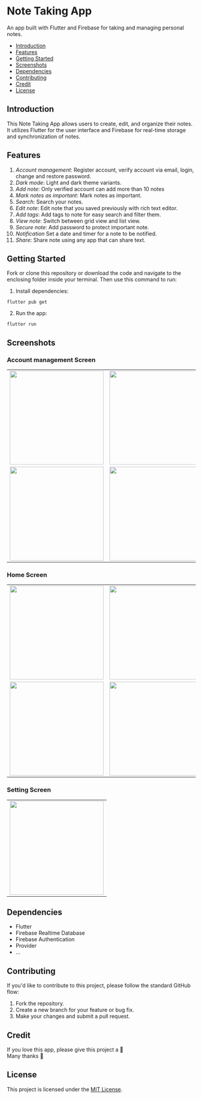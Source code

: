 # Note Taking App
An app built with Flutter and Firebase for taking and managing personal notes.

- [Introduction](#introduction)
- [Features](#features)
- [Getting Started](#getting-started)
- [Screenshots](#screenshots)
- [Dependencies](#dependencies)
- [Contributing](#contributing)
- [Credit](#credit)
- [License](#license)

## Introduction
This Note Taking App allows users to create, edit, and organize their notes. It utilizes Flutter for the user interface and Firebase for real-time storage and synchronization of notes.

## Features
1. *Account management*: Register account, verify account via email, login, change and restore password.
2. *Dark mode*: Light and dark theme variants.
3. *Add note*: Only verified account can add more than 10 notes
4. *Mark notes as important*: Mark notes as important.
5. *Search*: Search your notes.
6. *Edit note*: Edit note that you saved previously with rich text editor.
7. *Add tags*: Add tags to note for easy search and filter them.
8. *View note*: Switch between grid view and list view.
9. *Secure note*: Add password to protect important note.
10. *Notification* Set a date and timer for a note to be notified.
11. *Share*: Share note using any app that can share text.

## Getting Started
Fork or clone this repository or download the code and navigate to the enclosing folder inside your terminal. Then use this command to run:
1. Install dependencies:
```
flutter pub get
```
2. Run the app:
```
flutter run
```   

## Screenshots
### Account management Screen
<table>
  <tr>
    <td> 
      <img width="250" src="https://github.com/nakhoacool/Flutter_NoteApp/assets/77623180/80aa557d-c09f-43a0-b19e-5cfc4e38ade0"> </img>
    </td>
    <td>
      <img width="250" src="https://github.com/nakhoacool/Flutter_NoteApp/assets/77623180/4e07cc21-ce2f-4cd4-915c-862dfb6704bc"> 
  </img> 
    </td>
    <td> 
        <img width="250" src="https://github.com/nakhoacool/Flutter_NoteApp/assets/77623180/2487e8c5-fab0-4941-8598-8f7f825ff9ee"> 
  </img>
    </td>
  </tr>
  
  <tr>
     <td>
       <img width="250" src="https://github.com/nakhoacool/Flutter_NoteApp/assets/77623180/2e8c8bdb-d3ff-4a6c-8ac5-cb08035f89ea"> 
  </img>
    </td>
    <td>
      <img width="250" src="https://github.com/nakhoacool/Flutter_NoteApp/assets/77623180/447e4db5-3006-4c6b-8bdc-de5826650f2f">
    </td>
  </tr>
</table>

### Home Screen
<table>
  <tr>
    <td> 
      <img width="250" src="https://github.com/nakhoacool/Flutter_NoteApp/assets/77623180/6a618824-91de-4b01-8838-62f740caa4c5"> </img>
    </td>
    <td>
      <img width="250" src="https://github.com/nakhoacool/Flutter_NoteApp/assets/77623180/a81fae8d-bf1a-48dc-bfb8-9456c949b9d0"> 
  </img> 
    </td>
    <td> 
        <img width="250" src="https://github.com/nakhoacool/Flutter_NoteApp/assets/77623180/82d2bba0-54fc-4148-b4d8-62b289e02061"> 
  </img>
    </td>
  </tr>
  
  <tr>
     <td>
       <img width="250" src="https://github.com/nakhoacool/Flutter_NoteApp/assets/77623180/73f6cafd-1b60-4af1-a5fa-98efc67cbcbd"> 
  </img>
    </td>
    <td>
      <img width="250" src="https://github.com/nakhoacool/Flutter_NoteApp/assets/77623180/53b10d2e-7825-4d70-9dab-e35b3615219c">
    </td>
    <td>
      <img width="250" src="https://github.com/nakhoacool/Flutter_NoteApp/assets/77623180/07887771-27d5-40b1-8e74-ce806f8ef6d4">
    </td>
  </tr>
</table>

### Setting Screen
<table>
  <tr>
    <td> 
      <img width="250" src="https://github.com/nakhoacool/Flutter_NoteApp/assets/77623180/b99ab155-2e7b-4dd0-b84e-1b0c8d2dd687"> </img>
    </td>
  </tr>
  
</table>

## Dependencies
- Flutter
- Firebase Realtime Database
- Firebase Authentication
- Provider
- ...

## Contributing

If you'd like to contribute to this project, please follow the standard GitHub flow:

1. Fork the repository.
2. Create a new branch for your feature or bug fix.
3. Make your changes and submit a pull request.

## Credit
If you love this app, please give this project a :star2:  
Many thanks :sparkling_heart:

## License
This project is licensed under the [MIT License](LICENSE).
